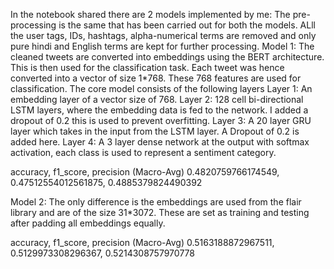 In the notebook shared there are 2 models implemented by me:
The pre-processing is the same that has been carried out for both the models. ALll the user tags, IDs, hashtags, alpha-numerical terms are removed and only 
pure hindi and English terms are kept for further processing.
Model 1:
The cleaned tweets are converted into embeddings using the BERT architecture. This is then used for the classification task.
Each tweet was hence converted into a vector of size 1*768. These 768 features are used for classification. 
The core model consists of the following layers
Layer 1: An embedding layer of a vector size of 768.
Layer 2: 128 cell bi-directional LSTM layers, where the embedding data is fed to the network. I added a dropout of 0.2 this is used to prevent overfitting.
Layer 3: A 20 layer GRU layer which takes in the input from the LSTM layer. A Dropout of 0.2 is added here.
Layer 4: A 3 layer dense network at the output with softmax activation, each class is used to represent a sentiment category.

accuracy, f1_score, precision (Macro-Avg)
0.4820759766174549, 0.47512554012561875, 0.4885379824490392 

Model 2:
The only difference is the embeddings are used from the flair library and are of the size 31*3072. These are set as training and testing after padding all embeddings equally.

accuracy, f1_score, precision (Macro-Avg)
0.5163188872967511, 0.5129973308296367, 0.5214308757970778
